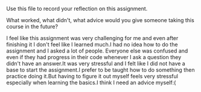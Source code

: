 Use this file to record your reflection on this assignment. 

What worked, what didn't, what advice would you give someone taking this course in the future?

I feel like this assignment was very challenging for me and even after finishing it I don't feel like I learned much.I had no idea how to do the assignment and I asked a lot of people. Everyone else was confused and even if they had progress in their code whenever I ask a question they didn't have an answer.It was very stressful and I felt like I did not have a base to start the assignment.I prefer to be taught how to do something then practice doing it.But having to figure it out myself feels very stressful especially when learning the basics.I think I need an advice myself:(
